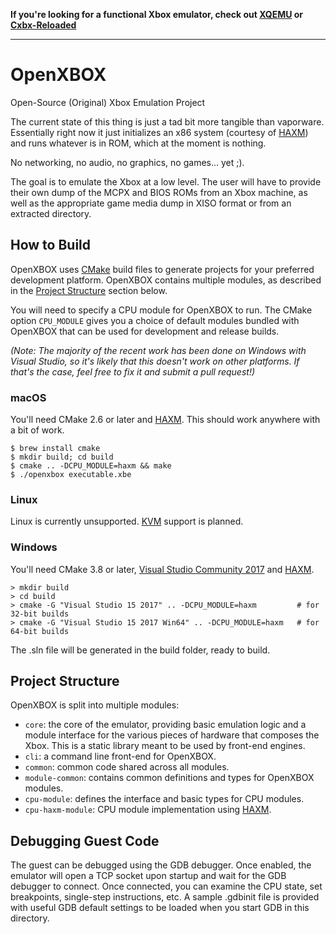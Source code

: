 **If you're looking for a functional Xbox emulator, check out [XQEMU](http://xqemu.com/) or [Cxbx-Reloaded](https://github.com/Cxbx-Reloaded/Cxbx-Reloaded)**

---

# OpenXBOX
Open-Source (Original) Xbox Emulation Project

The current state of this thing is just a tad bit more tangible than vaporware.
Essentially right now it just initializes an x86 system (courtesy of
[HAXM](https://github.com/intel/haxm)) and runs whatever is in ROM, which at
the moment is nothing.

No networking, no audio, no graphics, no games... yet ;).

The goal is to emulate the Xbox at a low level. The user will have to provide
their own dump of the MCPX and BIOS ROMs from an Xbox machine, as well as the
appropriate game media dump in XISO format or from an extracted directory.

How to Build
------------
OpenXBOX uses [CMake](https://cmake.org/) build files to generate projects for
your preferred development platform. OpenXBOX contains multiple modules, as
described in the [Project Structure](#project-structure) section below.

You will need to specify a CPU module for OpenXBOX to run. The CMake option
`CPU_MODULE` gives you a choice of default modules bundled with OpenXBOX that
can be used for development and release builds.

*(Note: The majority of the recent work has been done on Windows with Visual
Studio, so it's likely that this doesn't work on other platforms. If that's the
case, feel free to fix it and submit a pull request!)*

### macOS
You'll need CMake 2.6 or later and [HAXM](https://software.intel.com/en-us/articles/intel-hardware-accelerated-execution-manager-intel-haxm).
This should work anywhere with a bit of work. 

```
$ brew install cmake
$ mkdir build; cd build
$ cmake .. -DCPU_MODULE=haxm && make
$ ./openxbox executable.xbe
```

### Linux
Linux is currently unsupported. [KVM](https://www.kernel.org/doc/Documentation/virtual/kvm/api.txt)
support is planned.

### Windows
You'll need CMake 3.8 or later, [Visual Studio Community 2017](https://www.visualstudio.com/downloads/)
and [HAXM](https://software.intel.com/en-us/articles/intel-hardware-accelerated-execution-manager-intel-haxm).
```
> mkdir build
> cd build
> cmake -G "Visual Studio 15 2017" .. -DCPU_MODULE=haxm         # for 32-bit builds
> cmake -G "Visual Studio 15 2017 Win64" .. -DCPU_MODULE=haxm   # for 64-bit builds
```
The .sln file will be generated in the build folder, ready to build.

Project Structure
-----------------
OpenXBOX is split into multiple modules:
- `core`: the core of the emulator, providing basic emulation logic and a
module interface for the various pieces of hardware that composes the Xbox.
This is a static library meant to be used by front-end engines.
- `cli`: a command line front-end for OpenXBOX.
- `common`: common code shared across all modules.
- `module-common`: contains common definitions and types for OpenXBOX modules.
- `cpu-module`: defines the interface and basic types for CPU modules.
- `cpu-haxm-module`: CPU module implementation using [HAXM](https://github.com/intel/haxm).
 
Debugging Guest Code
--------------------
The guest can be debugged using the GDB debugger. Once enabled, the emulator
will open a TCP socket upon startup and wait for the GDB debugger to connect.
Once connected, you can examine the CPU state, set breakpoints, single-step
instructions, etc. A sample .gdbinit file is provided with useful GDB default
settings to be loaded when you start GDB in this directory.
